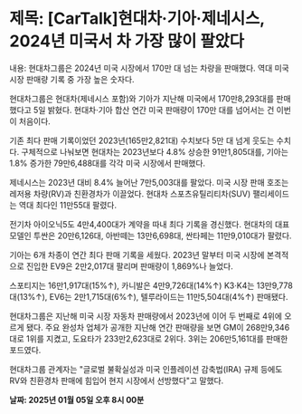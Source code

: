 # **제목: [CarTalk]현대차·기아·제네시스, 2024년 미국서 차 가장 많이 팔았다**

  내용: 현대차그룹은 2024년 미국 시장에서 170만 대 넘는 차량을 판매했다. 역대 미국 시장 판매량 기록 중 가장 높은 숫자다. 

현대차그룹은 현대차(제네시스 포함)와 기아가 지난해 미국에서 170만8,293대를 판매했다고 5일 밝혔다. 현대차·기아 합산 연간 미국 판매량이  170만 대를 넘어서는 건 이번이 처음이다. 

기존 최다 판매 기록이었던 2023년(165만2,821대) 수치보다 5만 대 넘게 웃도는 수치다. 구체적으로 나눠보면 현대차는 2023년보다 4.8% 상승한 91만1,805대를, 기아는 1.8% 증가한 79만6,488대를 각각 미국 시장에서 판매했다. 

제네시스는 2023년 대비 8.4% 늘어난 7만5,003대를 팔았다. 미국 시장 판매 호조는 레저용 차량(RV)과 친환경차가 이끌었다. 현대차 스포츠유틸리티차(SUV) 팰리세이드는 역대 최다인 11만55대 팔렸다. 

전기차 아이오닉5도 4만4,400대가 계약을 따내 최다 기록을 경신했다. 현대차의 대표 모델인 투싼은 20만6,126대, 아반떼는 13만6,698대, 싼타페는 11만9,010대가 팔렸다. 

기아는 6개 차종이 연간 최다 판매 기록을 세웠다. 2023년 말부터 미국 시장에 본격적으로 진입한 EV9은 2만2,017대 팔리며 판매량이 1,869%나 늘었다. 

스포티지는 16만1,917대(15%↑), 카니발은 4만9,726대(14%↑) K3·K4는 13만9,778대(13%↑), EV6는 2만1,715대(6%↑), 텔루라이드는 11만5,504대(4%↑) 판매됐다.

현대차그룹은 지난해 미국 시장 자동차 판매량에서 2023년에 이어 두 번째로 4위에 오르게 됐다. 주요 완성차 업체가 공개한 지난해 연간 판매량을 보면 GM이 268만9,346대로 1위를 지켰고, 도요타가 233만2,623대로 2위다. 3위는 206만5,161대를 판매한 포드였다.

현대차그룹 관계자는 "글로벌 불확실성과 미국 인플레이션 감축법(IRA) 규제 등에도 RV와 친환경차 판매에 힘입어 현지 시장에서 선방했다"고 말했다.

  **날짜: 2025년 01월 05일 오후 8시 00분**